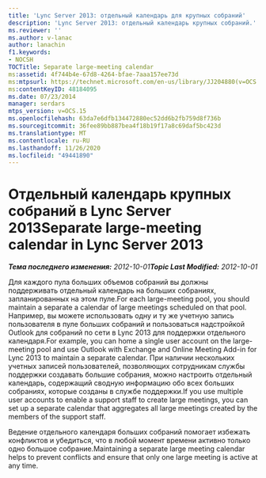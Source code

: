 ```yaml
---
title: 'Lync Server 2013: отдельный календарь для крупных собраний'
description: 'Lync Server 2013: отдельный календарь крупных собраний.'
ms.reviewer: ''
ms.author: v-lanac
author: lanachin
f1.keywords:
- NOCSH
TOCTitle: Separate large-meeting calendar
ms:assetid: 4f744b4e-67d8-4264-bfae-7aaa157ee73d
ms:mtpsurl: https://technet.microsoft.com/en-us/library/JJ204880(v=OCS.15)
ms:contentKeyID: 48184095
ms.date: 07/23/2014
manager: serdars
mtps_version: v=OCS.15
ms.openlocfilehash: 63da7e6dfb134472880ec52dd6b2fb759d8f736b
ms.sourcegitcommit: 36fee89bb887bea4f18b19f17a8c69daf5bc423d
ms.translationtype: MT
ms.contentlocale: ru-RU
ms.lasthandoff: 11/26/2020
ms.locfileid: "49441890"
---
```

# <a name="separate-large-meeting-calendar-in-lync-server-2013"></a><span data-ttu-id="36789-103">Отдельный календарь крупных собраний в Lync Server 2013</span><span class="sxs-lookup"><span data-stu-id="36789-103">Separate large-meeting calendar in Lync Server 2013</span></span>

<div data-xmlns="http://www.w3.org/1999/xhtml">

<div class="topic" data-xmlns="http://www.w3.org/1999/xhtml" data-msxsl="urn:schemas-microsoft-com:xslt" data-cs="https://msdn.microsoft.com/">

<div data-asp="https://msdn2.microsoft.com/asp">



</div>

<div id="mainSection">

<div id="mainBody"><span data-ttu-id="36789-104">

<span> </span></span><span class="sxs-lookup"><span data-stu-id="36789-104">

<span> </span></span></span>

<span data-ttu-id="36789-105">_**Тема последнего изменения:** 2012-10-01_</span><span class="sxs-lookup"><span data-stu-id="36789-105">_**Topic Last Modified:** 2012-10-01_</span></span>

<span data-ttu-id="36789-106">Для каждого пула больших объемов собраний вы должны поддерживать отдельный календарь на больших собраниях, запланированных на этом пуле.</span><span class="sxs-lookup"><span data-stu-id="36789-106">For each large-meeting pool, you should maintain a separate a calendar of large meetings scheduled on that pool.</span></span> <span data-ttu-id="36789-107">Например, вы можете использовать одну и ту же учетную запись пользователя в пуле больших собраний и пользоваться надстройкой Outlook для собраний по сети в Lync 2013 для поддержки отдельного календаря.</span><span class="sxs-lookup"><span data-stu-id="36789-107">For example, you can home a single user account on the large-meeting pool and use Outlook with Exchange and Online Meeting Add-in for Lync 2013 to maintain a separate calendar.</span></span> <span data-ttu-id="36789-108">При наличии нескольких учетных записей пользователей, позволяющих сотрудникам службы поддержки создавать большие собрания, можно настроить отдельный календарь, содержащий сводную информацию обо всех больших собраниях, которые созданы в службе поддержки.</span><span class="sxs-lookup"><span data-stu-id="36789-108">If you use multiple user accounts to enable a support staff to create large meetings, you can set up a separate calendar that aggregates all large meetings created by the members of the support staff.</span></span>

<span data-ttu-id="36789-109">Ведение отдельного календаря больших собраний помогает избежать конфликтов и убедиться, что в любой момент времени активно только одно большое собрание.</span><span class="sxs-lookup"><span data-stu-id="36789-109">Maintaining a separate large meeting calendar helps to prevent conflicts and ensure that only one large meeting is active at any time.</span></span>

<span data-ttu-id="36789-110"></div>

<span> </span>

</div>

</div>

</span><span class="sxs-lookup"><span data-stu-id="36789-110"></div>

<span> </span>

</div>

</div>

</span></span></div>

